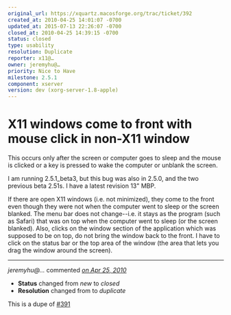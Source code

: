 ```yaml
---
original_url: https://xquartz.macosforge.org/trac/ticket/392
created_at: 2010-04-25 14:01:07 -0700
updated_at: 2015-07-13 22:26:07 -0700
closed_at: 2010-04-25 14:39:15 -0700
status: closed
type: usability
resolution: Duplicate
reporter: x11@…
owner: jeremyhu@…
priority: Nice to Have
milestone: 2.5.1
component: xserver
version: dev (xorg-server-1.8-apple)
---
```


X11 windows come to front with mouse click in non-X11 window
============================================================


This occurs only after the screen or computer goes to sleep and the mouse is clicked or a key is pressed to wake the computer or unblank the screen.

I am running 2.5.1\_beta3, but this bug was also in 2.5.0, and the two previous beta 2.51s. I have a latest revision 13" MBP.

If there are open X11 windows (i.e. not minimized), they come to the front even though they were not when the computer went to sleep or the screen blanked. The menu bar does not change--i.e. it stays as the program (such as Safari) that was on top when the computer went to sleep (or the screen blanked). Also, clicks on the window section of the application which was supposed to be on top, do not bring the window back to the front. I have to click on the status bar or the top area of the window (the area that lets you drag the window around the screen).



---

*jeremyhu@…* commented *[on Apr 25, 2010](https://xquartz.macosforge.org/trac/ticket/392#comment:1 "April 25, 2010 at 2:39 PM PDT")*

-   **Status** changed from *new* to *closed*
-   **Resolution** changed from to *duplicate*

This is a dupe of [\#⁠391](https://xquartz.macosforge.org/trac/ticket/391)



